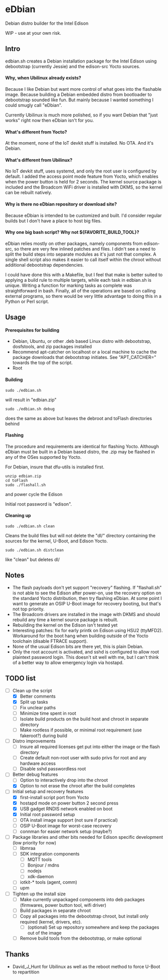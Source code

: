 eDbian
======

Debian distro builder for the Intel Edison

WIP - use at your own risk.



## Intro

edbian.sh creates a Debian installation package for the Intel Edison using debootstrap (currently Jessie) and the edison-src Yocto sources.

#### Why, when Ubilinux already exists?

Because I like Debian but want more control of what goes into the flashable image.  Because building a Debian embedded distro from bootloader to debootstrap sounded like fun.  But mainly because I wanted something I could smugly call "eDbian".

Currently Ubilinux is much more polished, so if you want Debian that "just works" right now then eDbian isn't for you.

#### What's different from Yocto?

At the moment, none of the IoT devkit stuff is installed.  No OTA.  And it's Debian.

#### What's different from Ubilinux?

No IoT devkit stuff, uses systemd, and only the root user is configured by default.  I added the access point mode feature from Yocto, which enables when the power button is held for 2 seconds.  The kernel source package is included and the Broadcom WiFi driver is installed with DKMS, so the kernel can be rebuilt natively.

#### Why is there no eDbian repository or download site?

Because eDbian is intended to be customized and built.  I'd consider regular builds but I don't have a place to host big files.

#### Why one big bash script?  Why not ${FAVORITE_BUILD_TOOL}?

eDbian relies mostly on other packages, namely components from edison-src, so there are very few inlined patches and files.  I didn't see a need to split the build steps into separate modules as it's just not that complex.  A single shell script also makes it easier to call itself within the chroot without additional debootstrap dependencies.

I could have done this with a Makefile, but I feel that make is better suited to applying a build rule to multiple targets, while each task in edbian.sh is unique.  Writing a function for marking tasks as complete was straightforward in bash.  Finally, all of the operations are based on calling external programs, so there would be very little advantage to doing this in a Python or Perl script.

## Usage

#### Prerequisites for building

- Debian, Ubuntu, or other .deb based Linux distro with debootstrap, dosfstools, and zip packages installed
- Recommend apt-catcher on localhost or a local machine to cache the package downloads that debootstrap initiates.  See "APT_CATCHER=" towards the top of the script.
- Root

#### Building

```
sudo ./edbian.sh
```

will result in "edbian.zip"

```
sudo ./edbian.sh debug
```

does the same as above but leaves the debroot and toFlash directories behind

#### Flashing

The procedure and requirements are identical for flashing Yocto.  Although eDbian must be built in a Debian based distro, the .zip may be flashed in any of the OSes supported by Yocto.

For Debian, insure that dfu-utils is installed first.

```
unzip edbian.zip
cd toFlash
sudo ./flashall.sh
```

and power cycle the Edison

Initial root password is "edison".

#### Cleaning up

```
sudo ./edbian.sh clean
```

Cleans the build files but will not delete the "dl/" directory containing the sources for the kernel, U-Boot, and Edison Yocto.

```
sudo ./edbian.sh distclean
```

like "clean" but deletes dl/

## Notes

- The flash payloads don't yet support "recovery" flashing.  If "flashall.sh" is not able to see the Edison after power-on, use the recovery option on the standard Yocto distribution, then try flashing eDbian.  At some point I want to generate an OSIP U-Boot image for recovery booting, but that's not top priority.
- The Broadcom drivers are installed in the image with DKMS and should rebuild any time a kernel source package is rebuilt.
- Rebuilding the kernel on the Edison isn't tested yet
- Interesting patches: fix for early printk on Edison using HSU2 (ttyMFD2).  Workaround for the boot hang when building outside of the Yocto toolchain (disable FTRACE support).
- None of the usual Edison bits are there yet, this is plain Debian.
- Only the root account is activated, and sshd is configured to allow root plaintext password login.  This doesn't sit well with me, but I can't think of a better way to allow emergency login via hostapd.

## TODO list

- [ ] Clean up the script
	- [X] Better comments
	- [X] Split up tasks
	- [ ] Fix unclear paths
	- [ ] Minimize time spent in root
	- [ ] Isolate build products on the build host and chroot in separate directory
	- [ ] Make rootless if possible, or minimal root requirement (use fakeroot?) during build
- [ ] Distro improvements
	- [ ] Insure all required licenses get put into either the image or the flash directory
	- [ ] Create default non-root user with sudo privs for root and any hardware access
	- [ ] Disable sshd passwordless root
- [ ] Better debug features
	- [ ] Option to interactively drop into the chroot
	- [X] Option to not erase the chroot after the build completes
- [ ] Initial setup and recovery features
	- [X] first-install script port from Yocto
	- [X] hostapd mode on power button 2 second press
	- [X] USB gadget RNDIS network enabled on boot
	- [X] Initial root password setup
	- [ ] OTA install image support (not sure if practical)
	- [ ] OSIP U-Boot image for worst-case recovery
	- [ ] connman for easier network setup (maybe?)
- [ ] Package libraries and other bits needed for Edison specific development (low priority for now)
	- [ ] libmraa
	- [ ] SDK integration components
		- [ ] MQTT tools
		- [ ] Bonjour / mdns
		- [ ] nodejs
		- [ ] xdk-daemon
	- [ ] iotkit-* tools (agent, comm)
	- [ ] upm
- [ ] Tighten up the install size
	- [ ] Make currently unpackaged components into deb packages (firmwares, power button tool, wifi driver)
	- [ ] Build packages in separate chroot
	- [ ] Copy all packages into the debootstrap chroot, but install only required (kernel, drivers, etc).
		- [ ] (optional) Set up repository somewhere and keep the packages out of the image
	- [ ] Remove build tools from the debootstrap, or make optional

## Thanks

- David_J_Hunt for Ubilinux as well as the reboot method to force U-Boot to repartition
